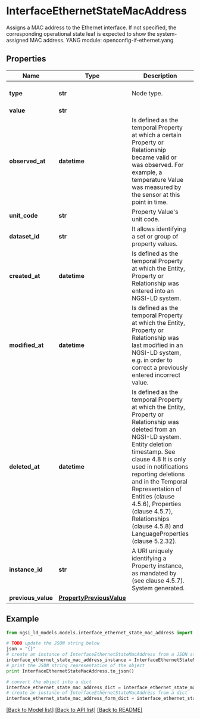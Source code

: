 # InterfaceEthernetStateMacAddress

Assigns a MAC address to the Ethernet interface. If not specified, the corresponding operational state leaf is expected to show the system-assigned MAC address.  YANG module: openconfig-if-ethernet.yang 

## Properties

Name | Type | Description | Notes
------------ | ------------- | ------------- | -------------
**type** | **str** | Node type.  | [optional] [default to 'Property']
**value** | **str** |  | 
**observed_at** | **datetime** | Is defined as the temporal Property at which a certain Property or Relationship became valid or was observed. For example, a temperature Value was measured by the sensor at this point in time.  | [optional] 
**unit_code** | **str** | Property Value&#39;s unit code.  | [optional] 
**dataset_id** | **str** | It allows identifying a set or group of property values.  | [optional] 
**created_at** | **datetime** | Is defined as the temporal Property at which the Entity, Property or Relationship was entered into an NGSI-LD system.  | [optional] [readonly] 
**modified_at** | **datetime** | Is defined as the temporal Property at which the Entity, Property or Relationship was last modified in an NGSI-LD system, e.g. in order to correct a previously entered incorrect value.  | [optional] [readonly] 
**deleted_at** | **datetime** | Is defined as the temporal Property at which the Entity, Property or Relationship was deleted from an NGSI-LD system.  Entity deletion timestamp. See clause 4.8 It is only used in notifications reporting deletions and in the Temporal Representation of Entities (clause 4.5.6), Properties (clause 4.5.7), Relationships (clause 4.5.8) and LanguageProperties (clause 5.2.32).  | [optional] [readonly] 
**instance_id** | **str** | A URI uniquely identifying a Property instance, as mandated by (see clause 4.5.7). System generated.  | [optional] [readonly] 
**previous_value** | [**PropertyPreviousValue**](PropertyPreviousValue.md) |  | [optional] 

## Example

```python
from ngsi_ld_models.models.interface_ethernet_state_mac_address import InterfaceEthernetStateMacAddress

# TODO update the JSON string below
json = "{}"
# create an instance of InterfaceEthernetStateMacAddress from a JSON string
interface_ethernet_state_mac_address_instance = InterfaceEthernetStateMacAddress.from_json(json)
# print the JSON string representation of the object
print InterfaceEthernetStateMacAddress.to_json()

# convert the object into a dict
interface_ethernet_state_mac_address_dict = interface_ethernet_state_mac_address_instance.to_dict()
# create an instance of InterfaceEthernetStateMacAddress from a dict
interface_ethernet_state_mac_address_form_dict = interface_ethernet_state_mac_address.from_dict(interface_ethernet_state_mac_address_dict)
```
[[Back to Model list]](../README.md#documentation-for-models) [[Back to API list]](../README.md#documentation-for-api-endpoints) [[Back to README]](../README.md)


